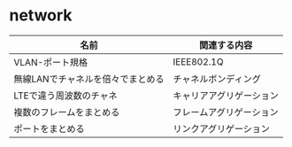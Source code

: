 
# network

|名前|関連する内容|
|---|---|
|VLAN-ポート規格|IEEE802.1Q|
|無線LANでチャネルを倍々でまとめる|チャネルボンディング|
|LTEで違う周波数のチャネ|キャリアアグリゲーション|
|複数のフレームをまとめる|フレームアグリゲーション|
|ポートをまとめる|リンクアグリゲーション|


